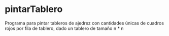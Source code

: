 # pintarTablero
Programa para pintar tableros de ajedrez con cantidades únicas de cuadros rojos por fila de tablero, dado un tablero de tamaño n * n
